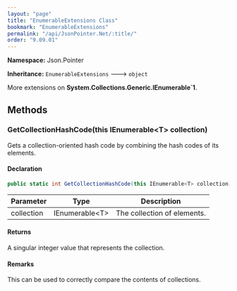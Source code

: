 ```yaml
---
layout: "page"
title: "EnumerableExtensions Class"
bookmark: "EnumerableExtensions"
permalink: "/api/JsonPointer.Net/:title/"
order: "9.09.01"
---
```

**Namespace:** Json.Pointer

**Inheritance:**
`EnumerableExtensions`
 🡒 
`object`

More extensions on **System.Collections.Generic.IEnumerable`1**.

## Methods

### GetCollectionHashCode(this IEnumerable\<T\> collection)

Gets a collection-oriented hash code by combining the hash codes of its elements.

#### Declaration

```c#
public static int GetCollectionHashCode(this IEnumerable<T> collection)
```
| Parameter | Type | Description |
|---|---|---|
| collection | IEnumerable\<T\> | The collection of elements. |

#### Returns

A singular integer value that represents the collection.

#### Remarks

This can be used to correctly compare the contents of collections.

